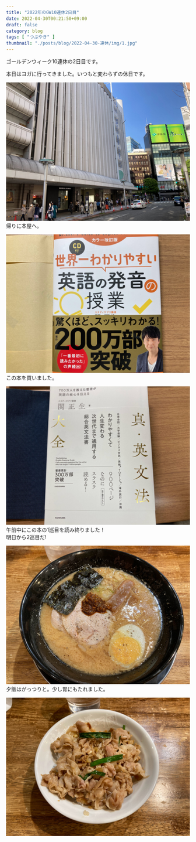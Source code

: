 ```yaml
---
title: "2022年のGW10連休2日目"
date: 2022-04-30T00:21:50+09:00
draft: false
category: blog
tags: [ "つぶやき" ]
thumbnail: "./posts/blog/2022-04-30-連休/img/1.jpg"
---
```

ゴールデンウィーク10連休の2日目です。  
<!--more-->
本日はヨガに行ってきました。いつもと変わらずの休日です。  

![](./img/1.jpg)
帰りに本屋へ。  

![](./img/2.jpg)
この本を買いました。  

![](./img/3.jpg)
午前中にこの本の1巡目を読み終りました！  
明日から2巡目だ!  

![](./img/4.jpg)
夕飯はがっつりと。少し胃にもたれました。  

![](./img/5.jpg)
